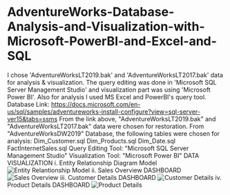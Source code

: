 # AdventureWorks-Database-Analysis-and-Visualization-with-Microsoft-PowerBI-and-Excel-and-SQL
I chose 'AdventureWorksLT2019.bak' and 'AdventureWorksLT2017.bak' data for analysis & visualization. The query editing was done in 'Microsoft SQL Server Management Studio' and visualization part was using 'Microsoft Power BI'. Also for analysis I used MS Excel and PowerBI's query tool.
Database Link: https://docs.microsoft.com/en-us/sql/samples/adventureworks-install-configure?view=sql-server-ver15&tabs=ssms
From the link above, "AdventureWorksLT2019.bak" and "AdventureWorksLT2017.bak" data were chosen for restoration. From "AdventureWorksDW2019" Database, the following tables were chosen for analysis:
Dim_Customer.sql
Dim_Products.sql
Dim_Date.sql
FactInternetSales.sql
Query Editing Tool: "Microsoft SQL Server Management Studio"
Visualization Tool: "Microsoft Power BI"
DATA VISUALIZATION
i. Entity Relationship Diagram Model
![Entity Relantionship Model](https://user-images.githubusercontent.com/115041487/197943182-2bb6eac7-0ae1-4c84-bee7-9fdcdfb26c4b.png)
ii. Sales Overview DASHBOARD
![Sales Overview](https://user-images.githubusercontent.com/115041487/197943386-920d259e-1d99-4f32-906b-029a1f60d213.png)
iii. Customer Details DASHBOARD
![Customer Details](https://user-images.githubusercontent.com/115041487/197943418-32c9ae8b-c7b4-41ee-872d-3d342faca40e.png)
iv. Product Details DASHBOARD
![Product Details](https://user-images.githubusercontent.com/115041487/197943430-fd863c18-52db-45d7-997d-1700a7b6ebe6.png)

